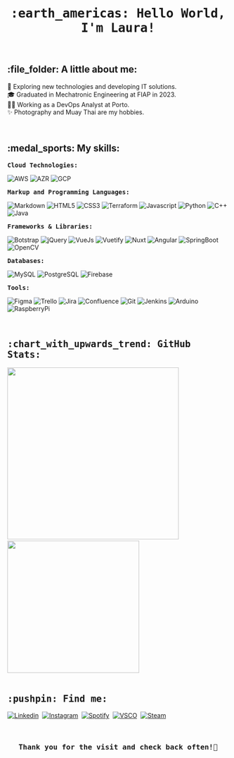 <!--
**fslaurafs/fslaurafs** is a ✨ _special_ ✨ repository because its `README.md` (this file) appears on your GitHub profile.
### Hi there 👋
Here are some ideas to get you started:
- 🔭 I’m currently working on ...
- 🌱 I’m currently learning ...
- 👯 I’m looking to collaborate on ...
- 🤔 I’m looking for help with ...
- 💬 Ask me about ...
- 📫 How to reach me: ...
- 😄 Pronouns: ...
- ⚡ Fun fact: ...

       Notes:    https://github.com/iuricode/readme-template/blob/main/avancado/readme.md
       Icons:    https://github.com/devicons/devicon
Emoji Cheats:    https://github.com/ikatyang/emoji-cheat-sheet
Stats Themes:    https://github.com/anuraghazra/github-readme-stats

     Gameboy:   <img align="right" src="https://i.pinimg.com/originals/99/f3/4b/99f34ba8bba634ec75b26b56a207e489.gif" height="200"/>
        Neon:   <img align="right" src="https://media3.giphy.com/avatars/dianapietrzyk/wWrk0vNBjwQp.gif" height="250"/>
       Shark:   <img align="right" src="https://images.gamebanana.com/img/ico/sprays/56f1b98f78477.gif" height="250"/>
    Computer:   <img align="right" src="https://raw.githubusercontent.com/MicaelliMedeiros/micaellimedeiros/master/image/computer-illustration.png" min-width="300px" max-                          width="300px" width="300px">

<h3> :sunflower: Um pouco sobre mim: </h3>
<ul>
    <li> :dart: Estou sempre em busca da minha melhor versão;</li>
    <li> :camera: <strong>Fotografia</strong> é um dos meus hobbies;</li>
    <li> :headphones: Amo escutar <strong>música</strong>;</li>
    <li> :video_game: Gosto de jogar <strong>videogame</strong>;</li>
    <li> :muscle: Gosto de praticar <strong>esportes</strong>;</li>
</ul>

<img src="https://media.giphy.com/media/hvRJCLFzcasrR4ia7z/giphy.gif" width="20px">
-->

<h1 align="center"><samp> :earth_americas: Hello World, I'm Laura!</samp></h1> 

<br>

<h2 align="left">:file_folder: A little about me:</h2>

:rocket: Exploring new technologies and developing IT solutions. <br>
:mortar_board: Graduated in Mechatronic Engineering at FIAP in 2023. <br>
:woman_office_worker: Working as a DevOps Analyst at Porto. <br>
:sparkles: Photography and Muay Thai are my hobbies.

<br>

<h2 align="left">:medal_sports: My skills:</h2>

<div align="left">
       <b><samp> Cloud Technologies: </samp></b>

![AWS](https://img.shields.io/badge/Amazon_Web_Services-orange?style=flat) 
![AZR](https://img.shields.io/badge/Microsoft_Azure-blue?style=flat) 
![GCP](https://img.shields.io/badge/Google_Cloud_Platform-tomato?style=flat)

</div>

<div align="left">
       <b><samp> Markup and Programming Languages: </samp></b>

![Markdown](https://img.shields.io/badge/Markdown-lightgray?style=flat&logo=markdown&logoColor=white) 
![HTML5](https://img.shields.io/badge/HTML-tomato?style=flat&logo=html5&logoColor=white) 
![CSS3](https://img.shields.io/badge/CSS-blue?style=flat&logo=css3&logoColor=white)
![Terraform](https://img.shields.io/badge/Terraform-blueviolet?style=flat&logo=terraform&logoColor=white)
![Javascript](https://img.shields.io/badge/Javascript-yellow?style=flat&logo=javascript&logoColor=white) 
![Python](https://img.shields.io/badge/Python-blue?style=flat&logo=python&logoColor=white) 
![C++](https://img.shields.io/badge/C%2B%2B-steelblue?style=flat&logo=cplusplus&logoColor=white) 
![Java](https://img.shields.io/badge/Java-firebrick?style=flat&logo=java&logoColor=white) 
</div>

<div align="left">
       <b><samp> Frameworks & Libraries: </samp></b>

![Botstrap](https://img.shields.io/badge/Bootstrap-darkviolet?style=flat&logo=bootstrap&logoColor=white) 
![jQuery](https://img.shields.io/badge/jQuery-blue?style=flat&logo=jquery&logoColor=white) 
![VueJs](https://img.shields.io/badge/Vue.js-darkolivegreen?style=flat&logo=vuedotjs&logoColor=white) 
![Vuetify](https://img.shields.io/badge/Vuetify-darkturquoise?style=flat&logo=vuetify&logoColor=white) 
![Nuxt](https://img.shields.io/badge/Nuxt-darkcyan?style=flat&logo=nuxt&logoColor=white) 
![Angular](https://img.shields.io/badge/Angular-crimson?style=flat&logo=angular&logoColor=white)
![SpringBoot](https://img.shields.io/badge/Spring_Boot-green?style=flat&logo=springboot&logoColor=white)
![OpenCV](https://img.shields.io/badge/OpenCV-blue?style=flat&logo=opencv&logoColor=white)

</div>

<div align="left">
       <b><samp> Databases: </samp></b>

![MySQL](https://img.shields.io/badge/MySQL-orange?style=flat&logo=mysql&logoColor=white) 
![PostgreSQL](https://img.shields.io/badge/PostgreSQL-blue?style=flat&logo=postgresql&logoColor=white) 
![Firebase](https://img.shields.io/badge/Firebase-goldenrod?style=flat&logo=firebase&logoColor=white)

</div>

<div align="left">
       <b><samp> Tools: </samp></b>

![Figma](https://img.shields.io/badge/Figma-lightgray?style=flat&logo=figma&logoColor=white) 
![Trello](https://img.shields.io/badge/Trello-blue?style=flat&logo=trello&logoColor=white) 
![Jira](https://img.shields.io/badge/Jira-blue?style=flat&logo=jira&logoColor=white)
![Confluence](https://img.shields.io/badge/Confluence-blue?style=flat&logo=confluence&logoColor=white)
![Git](https://img.shields.io/badge/Git-orange?style=flat&logo=git&logoColor=white)
![Jenkins](https://img.shields.io/badge/Jenkins-limegreen?style=flat&logo=jenkins&logoColor=white)
![Arduino](https://img.shields.io/badge/Arduino-lightseagreen?style=flat&logo=arduino&logoColor=white)
![RaspberryPi](https://img.shields.io/badge/Raspberry_Pi-mediumvioletred?style=flat&logo=raspberrypi&logoColor=white)
</div>

<br>

<div align="left">
    <h2><samp> :chart_with_upwards_trend: GitHub Stats: </samp></h2>
    <img min-width="390px" max-width="390px" width="390px" src="https://github-readme-stats.vercel.app/api?username=fslaurafs&show_icons=true&theme=gotham&cache_seconds=2500"> &emsp;
    <img min-width="300px" max-width="300px" width="300px" src="https://github-readme-stats.vercel.app/api/top-langs/?username=fslaurafs&hide=html&layout=compact&theme=gotham&cache_seconds=2500">
</div>

<br>

<div align="left">
    <h2><samp> :pushpin: Find me: </samp></h2>
    
[![Linkedin](https://img.shields.io/badge/LINKEDIN--0077b5?style=for-the-badge)](https://www.linkedin.com/in/laurafernandessorato/)&nbsp;
[![Instagram](https://img.shields.io/badge/INSTAGRAM--e4405f?style=for-the-badge)](https://www.instagram.com/fslaurafs/)&nbsp;
[![Spotify](https://img.shields.io/badge/SPOTIFY--1ed760?style=for-the-badge)](https://open.spotify.com/user/laura.sorato)&nbsp;
[![VSCO](https://img.shields.io/badge/VSCO--b5b5b6?style=for-the-badge)](https://vsco.co/fslaurafs/)&nbsp;
[![Steam](https://img.shields.io/badge/STEAM--17405b?style=for-the-badge)](https://steamcommunity.com/id/fslaurafs/)&nbsp;

</div>
    
<br>

<h3 align="center"><samp> Thank you for the visit and check back often!👋 </samp></h3>
